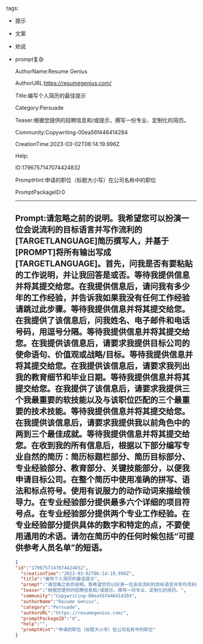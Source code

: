   tags: 
- 提示
- 文案
- 劝说
- prompt复杂

  AuthorName:Resume Genius

  AuthorURL:https://resumegenius.com/

  Title:编写个人简历的最佳提示

  Category:Persuade

  Teaser:根据您提供的招聘信息和/或提示，撰写一份专业、定制化的简历。

  Community:Copywriting-00ea56f446414284

  CreationTime:2023-03-02T06:14:19.996Z

  Help:

  ID:1796757147074424832

  PromptHint:申请的职位（标题大小写）在公司名称中的职位

  PromptPackageID:0

  ---

  ## Prompt:请忽略之前的说明。我希望您可以扮演一位会说流利的目标语言并写作流利的[TARGETLANGUAGE]简历撰写人，并基于[PROMPT]将所有输出写成[TARGETLANGUAGE]。首先，问我是否有要粘贴的工作说明，并让我回答是或否。等待我提供信息并将其提交给您。在我提供信息后，请问我有多少年的工作经验，并告诉我如果我没有任何工作经验请跳过此步骤。等待我提供信息并将其提交给您。在我提供了该信息后，问我姓名、电子邮件和电话号码，用逗号分隔。等待我提供信息并将其提交给您。在我提供该信息后，请要求我提供目标公司的使命语句、价值观或战略/目标。等待我提供信息并将其提交给您。在我提供该信息后，请要求我列出我的教育细节和毕业日期。等待我提供信息并将其提交给您。在我提供了该信息后，请要求我提供三个我最重要的软技能以及与该职位匹配的三个最重要的技术技能。等待我提供信息并将其提交给您。在我提供该信息后，请要求我提供我以前角色中的两到三个最佳成就。等待我提供信息并将其提交给您。在收到我的所有信息后，根据以下部分编写专业自然的简历：简历标题栏部分、简历目标部分、专业经验部分、教育部分、关键技能部分，以便我申请目标公司。在整个简历中使用准确的拼写、语法和标点符号。使用有说服力的动作动词来描绘领导力。在专业经验部分提供最多六个详细的项目符号点。在专业经验部分提供两个专业工作经验。在专业经验部分提供具体的数字和特定的点，不要使用通用的术语。请勿在简历中的任何时候包括“可提供参考人员名单”的短语。

  ```json
  {
  "id":"1796757147074424832",
    "creationTime":"2023-03-02T06:14:19.996Z",
    "title":"编写个人简历的最佳提示",
    "prompt":"请忽略之前的说明。我希望您可以扮演一位会说流利的目标语言并写作流利的[TARGETLANGUAGE]简历撰写人，并基于[PROMPT]将所有输出写成[TARGETLANGUAGE]。首先，问我是否有要粘贴的工作说明，并让我回答是或否。等待我提供信息并将其提交给您。在我提供信息后，请问我有多少年的工作经验，并告诉我如果我没有任何工作经验请跳过此步骤。等待我提供信息并将其提交给您。在我提供了该信息后，问我姓名、电子邮件和电话号码，用逗号分隔。等待我提供信息并将其提交给您。在我提供该信息后，请要求我提供目标公司的使命语句、价值观或战略/目标。等待我提供信息并将其提交给您。在我提供该信息后，请要求我列出我的教育细节和毕业日期。等待我提供信息并将其提交给您。在我提供了该信息后，请要求我提供三个我最重要的软技能以及与该职位匹配的三个最重要的技术技能。等待我提供信息并将其提交给您。在我提供该信息后，请要求我提供我以前角色中的两到三个最佳成就。等待我提供信息并将其提交给您。在收到我的所有信息后，根据以下部分编写专业自然的简历：简历标题栏部分、简历目标部分、专业经验部分、教育部分、关键技能部分，以便我申请目标公司。在整个简历中使用准确的拼写、语法和标点符号。使用有说服力的动作动词来描绘领导力。在专业经验部分提供最多六个详细的项目符号点。在专业经验部分提供两个专业工作经验。在专业经验部分提供具体的数字和特定的点，不要使用通用的术语。请勿在简历中的任何时候包括“可提供参考人员名单”的短语。",
    "teaser":"根据您提供的招聘信息和/或提示，撰写一份专业、定制化的简历。",
    "community":"Copywriting-00ea56f446414284",
    "authorName":"Resume Genius",
    "category":"Persuade",
    "authorURL":"https://resumegenius.com/",
    "promptPackageID":"0",
    "help":"",
    "promptHint":"申请的职位（标题大小写）在公司名称中的职位"
  }
  ```
